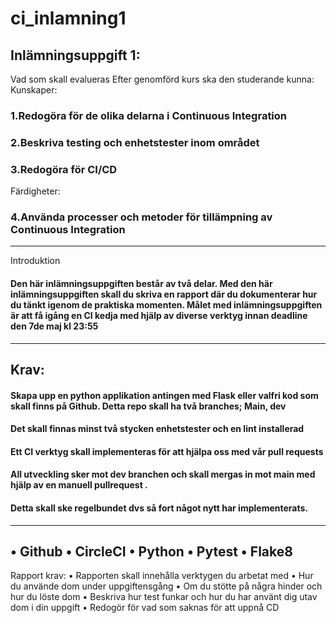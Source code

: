 # ci_inlamning1
## Inlämningsuppgift 1:
Vad som skall evalueras
Efter genomförd kurs ska den studerande kunna:
Kunskaper:
### 1.Redogöra för de olika delarna i Continuous Integration
### 2.Beskriva testing och enhetstester inom området
### 3.Redogöra för CI/CD
Färdigheter:
### 4.Använda processer och metoder för tillämpning av Continuous Integration
------------------
Introduktion
#### Den här inlämningsuppgiften består av två delar. Med den här inlämningsuppgiften skall du skriva en rapport där du dokumenterar hur du tänkt igenom de praktiska momenten. Målet med inlämningsuppgiften är att få igång en CI kedja med hjälp av diverse verktyg innan deadline den 7de maj kl 23:55
----------------
Krav:
---------------
#### Skapa upp en python applikation antingen med Flask eller valfri kod som skall finns på Github. Detta repo skall ha två branches; Main, dev
#### Det skall finnas minst två stycken enhetstester och en lint installerad
#### Ett CI verktyg skall implementeras för att hjälpa oss med vår pull requests
#### All utveckling sker mot dev branchen och skall mergas in mot main med hjälp av en manuell pullrequest . 
#### Detta skall ske regelbundet dvs så fort något nytt har implementerats.
--------------
• Github
• CircleCI
• Python
• Pytest
• Flake8
-------------
Rapport krav:
• Rapporten skall innehålla verktygen du arbetat med
• Hur du använde dom under uppgiftensgång
• Om du stötte på några hinder och hur du löste dom
• Beskriva hur test funkar och hur du har använt dig utav dom i din uppgift
• Redogör för vad som saknas för att uppnå CD
